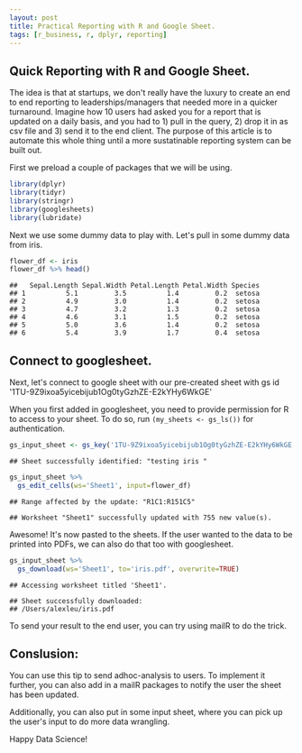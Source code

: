 ```yaml
---
layout: post
title: Practical Reporting with R and Google Sheet.
tags: [r_business, r, dplyr, reporting]
---
```



Quick Reporting with R and Google Sheet.
----------------------------------------

The idea is that at startups, we don't really have the luxury to create an end to end reporting to leaderships/managers that needed more in a quicker turnaround. Imagine how 10 users had asked you for a report that is updated on a daily basis, and you had to 1) pull in the query, 2) drop it in as csv file and 3) send it to the end client. The purpose of this article is to automate this whole thing until a more sustatinable reporting system can be built out.

First we preload a couple of packages that we will be using.
``` r
library(dplyr)
library(tidyr)
library(stringr)
library(googlesheets)
library(lubridate)
```
Next we use some dummy data to play with. Let's pull in some dummy data from iris.

``` r
flower_df <- iris
flower_df %>% head() 
```

    ##   Sepal.Length Sepal.Width Petal.Length Petal.Width Species
    ## 1          5.1         3.5          1.4         0.2  setosa
    ## 2          4.9         3.0          1.4         0.2  setosa
    ## 3          4.7         3.2          1.3         0.2  setosa
    ## 4          4.6         3.1          1.5         0.2  setosa
    ## 5          5.0         3.6          1.4         0.2  setosa
    ## 6          5.4         3.9          1.7         0.4  setosa

Connect to googlesheet.
-----------------------

Next, let's connect to google sheet with our pre-created sheet with gs id '1TU-9Z9ixoa5yicebijub1Og0tyGzhZE-E2kYHy6WkGE'

When you first added in googlesheet, you need to provide permission for R to access to your sheet. To do so, run `(my_sheets <- gs_ls())` for authentication.

``` r
gs_input_sheet <- gs_key('1TU-9Z9ixoa5yicebijub1Og0tyGzhZE-E2kYHy6WkGE') 
```

    ## Sheet successfully identified: "testing iris "

``` r
gs_input_sheet %>%
  gs_edit_cells(ws='Sheet1', input=flower_df)
```

    ## Range affected by the update: "R1C1:R151C5"

    ## Worksheet "Sheet1" successfully updated with 755 new value(s).

Awesome! It's now pasted to the sheets. If the user wanted to the data to be printed into PDFs, we can also do that too with googlesheet.

``` r
gs_input_sheet %>%
  gs_download(ws='Sheet1', to='iris.pdf', overwrite=TRUE)
```

    ## Accessing worksheet titled 'Sheet1'.

    ## Sheet successfully downloaded:
    ## /Users/alexleu/iris.pdf

To send your result to the end user, you can try using mailR to do the trick.

Conslusion:
-----------

You can use this tip to send adhoc-analysis to users. To implement it further, you can also add in a mailR packages to notify the user the sheet has been updated.

Additionally, you can also put in some input sheet, where you can pick up the user's input to do more data wrangling.

Happy Data Science!

